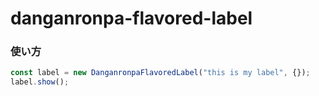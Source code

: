 # danganronpa-flavored-label

### 使い方
```javascript
const label = new DanganronpaFlavoredLabel("this is my label", {});
label.show();
```
